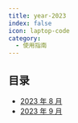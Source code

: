 ```yaml
---
title: year-2023
index: false
icon: laptop-code
category:
  - 使用指南
---
```


## 目录

- [2023 年 8 月](month-08)
- [2023 年 9 月](month-09)


